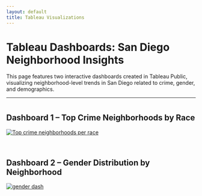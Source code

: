```yaml
---
layout: default
title: Tableau Visualizations
---
```


# Tableau Dashboards: San Diego Neighborhood Insights

This page features two interactive dashboards created in Tableau Public, visualizing neighborhood-level trends in San Diego related to crime, gender, and demographics.

---

<!-- Dashboard 1: Crime by Neighborhood -->

<section style="margin-top: 40px;">
  <h2>Dashboard 1 – Top Crime Neighborhoods by Race</h2>
  <div class='tableauPlaceholder' id='viz1751484012857' style='position: relative'>
    <noscript>
      <a href='#'>
        <img alt='Top crime neighborhoods per race' src='https://public.tableau.com/static/images/Ne/Neighborhoods_17513510555410/Dashboard2/1_rss.png' style='border: none' />
      </a>
    </noscript>
    <object class='tableauViz' style='display:none;'>
      <param name='host_url' value='https%3A%2F%2Fpublic.tableau.com%2F' />
      <param name='embed_code_version' value='3' />
      <param name='site_root' value='' />
      <param name='name' value='Neighborhoods_17513510555410/Dashboard2' />
      <param name='tabs' value='no' />
      <param name='toolbar' value='yes' />
      <param name='static_image' value='https://public.tableau.com/static/images/Ne/Neighborhoods_17513510555410/Dashboard2/1.png' />
      <param name='animate_transition' value='yes' />
      <param name='display_static_image' value='yes' />
      <param name='display_spinner' value='yes' />
      <param name='display_overlay' value='yes' />
      <param name='display_count' value='yes' />
      <param name='language' value='en-US' />
      <param name='filter' value='publish=yes' />
    </object>
  </div>
  <script type='text/javascript'>
    var divElement = document.getElementById('viz1751484012857');
    var vizElement = divElement.getElementsByTagName('object')[0];
    if (divElement.offsetWidth > 800) {
      vizElement.style.minWidth = '420px';
      vizElement.style.maxWidth = '1050px';
      vizElement.style.width = '100%';
      vizElement.style.minHeight = '587px';
      vizElement.style.maxHeight = '1287px';
      vizElement.style.height = (divElement.offsetWidth * 0.75) + 'px';
    } else if (divElement.offsetWidth > 500) {
      vizElement.style.minWidth = '420px';
      vizElement.style.maxWidth = '1050px';
      vizElement.style.width = '100%';
      vizElement.style.minHeight = '587px';
      vizElement.style.maxHeight = '1287px';
      vizElement.style.height = (divElement.offsetWidth * 0.75) + 'px';
    } else {
      vizElement.style.width = '100%';
      vizElement.style.height = '977px';
    }
    var scriptElement = document.createElement('script');
    scriptElement.src = 'https://public.tableau.com/javascripts/api/viz_v1.js';
    vizElement.parentNode.insertBefore(scriptElement, vizElement);
  </script>
</section>

<!-- Dashboard 2: Gender Distribution -->

<section style="margin-top: 60px;">
  <h2>Dashboard 2 – Gender Distribution by Neighborhood</h2>
  <div class='tableauPlaceholder' id='viz1751484031569' style='position: relative'>
    <noscript>
      <a href='#'>
        <img alt='gender dash' src='https://public.tableau.com/static/images/Ne/Neighborhoods_17513510555410/genderdash/1_rss.png' style='border: none' />
      </a>
    </noscript>
    <object class='tableauViz' style='display:none;'>
      <param name='host_url' value='https%3A%2F%2Fpublic.tableau.com%2F' />
      <param name='embed_code_version' value='3' />
      <param name='site_root' value='' />
      <param name='name' value='Neighborhoods_17513510555410/genderdash' />
      <param name='tabs' value='no' />
      <param name='toolbar' value='yes' />
      <param name='static_image' value='https://public.tableau.com/static/images/Ne/Neighborhoods_17513510555410/genderdash/1.png' />
      <param name='animate_transition' value='yes' />
      <param name='display_static_image' value='yes' />
      <param name='display_spinner' value='yes' />
      <param name='display_overlay' value='yes' />
      <param name='display_count' value='yes' />
      <param name='language' value='en-US' />
      <param name='filter' value='publish=yes' />
    </object>
  </div>
  <script type='text/javascript'>
    var divElement = document.getElementById('viz1751484031569');
    var vizElement = divElement.getElementsByTagName('object')[0];
    if (divElement.offsetWidth > 800) {
      vizElement.style.minWidth = '420px';
      vizElement.style.maxWidth = '1000px';
      vizElement.style.width = '100%';
      vizElement.style.minHeight = '587px';
      vizElement.style.maxHeight = '887px';
      vizElement.style.height = (divElement.offsetWidth * 0.75) + 'px';
    } else if (divElement.offsetWidth > 500) {
      vizElement.style.minWidth = '420px';
      vizElement.style.maxWidth = '1000px';
      vizElement.style.width = '100%';
      vizElement.style.minHeight = '587px';
      vizElement.style.maxHeight = '887px';
      vizElement.style.height = (divElement.offsetWidth * 0.75) + 'px';
    } else {
      vizElement.style.width = '100%';
      vizElement.style.height = '927px';
    }
    var scriptElement = document.createElement('script');
    scriptElement.src = 'https://public.tableau.com/javascripts/api/viz_v1.js';
    vizElement.parentNode.insertBefore(scriptElement, vizElement);
  </script>
</section>
